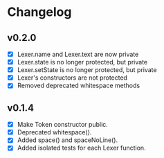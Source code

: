 # Changelog

## v0.2.0
- [x] Lexer.name and Lexer.text are now private
- [x] Lexer.state is no longer protected, but private
- [x] Lexer.setState is no longer protected, but private
- [x] Lexer's constructors are not protected
- [x] Removed deprecated whitespace methods

## v0.1.4

- [x] Make Token constructor public.
- [x] Deprecated whitespace().
- [x] Added space() and spaceNoLine().
- [x] Added isolated tests for each Lexer function.